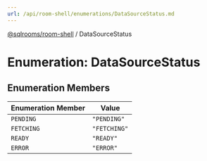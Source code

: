 ```yaml
---
url: /api/room-shell/enumerations/DataSourceStatus.md
---
```

[@sqlrooms/room-shell](../index.md) / DataSourceStatus

# Enumeration: DataSourceStatus

## Enumeration Members

| Enumeration Member | Value |
| ------ | ------ |
|  `PENDING` | `"PENDING"` |
|  `FETCHING` | `"FETCHING"` |
|  `READY` | `"READY"` |
|  `ERROR` | `"ERROR"` |
